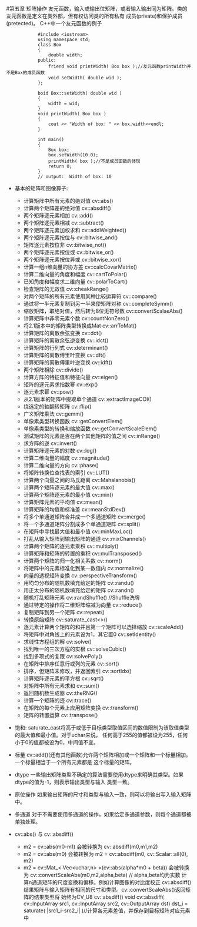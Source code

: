 #第五章 矩阵操作
友元函数，输入或输出位矩阵，或者输入输出同为矩阵。类的友元函数是定义在类外部，但有权访问类的所有私有
成员(private)和保护成员(pretected)。
C++中一个友元函数的例子

				#include <iostream>
				using namespace std;
				class Box
				{
					double width;
				public:
					friend void printWidth( Box box );//友元函数printWidth并不是Box的成员函数
					void setWidth( double wid );
				};

				boid Box::setWidth( double wid )
				{
					width = wid;
				}
				void printWidth( Box box )
				{
					cout << "Width of box: " << box.width<<endl;
				}

				int main()
				{
					Box box;
					box.setWidth(10.0);
					printWidth( box );//不是成员函数的体现
					return 0;
				}
				// output:  Width of box: 10

* 基本的矩阵和图像算子:
	* 计算矩阵中所有元素的绝对值		cv::abs()
	* 计算两个矩阵差的绝对值			cv::absdiff()
	* 两个矩阵逐元素相加				cv::add()
	* 两个矩阵逐元素相减				cv::subtract()
	* 两个矩阵逐元素加权求和			cv::addWeighted()
	* 两个矩阵逐元素按位与			cv::bitwise_and()
	* 矩阵逐元素按位非				cv::bitwise_not()
	* 两个矩阵逐元素按位或			cv::bitwise_or()
	* 两个矩阵逐元素按位异或			cv::bitwise_xor()
	* 计算一组n维向量的协方差			cv::calcCovarMatrix()
	* 计算二维向量的角度和幅度			cv::cartToPolar()
	* 已知角度和幅度求二维向量			cv::polarToCart()
	* 检查矩阵的无效值				cv::cheakRange()
	* 对两个矩阵的所有元素使用某种比较运算符	cv::compare()
	* 通过将一半元素复制到另一半来使矩阵对称	cv::completeSymm()
	* 缩放矩阵，取绝对值，然后转为8位无符号数	cv::convertScalaeAbs()
	* 计算矩阵中非零元素个数			cv::countNonZero()
	* 将2.1版本中的矩阵类型转换成Mat	cv::arrToMat()
	* 计算矩阵的离散余弦变换			cv::dct()
	* 计算矩阵的离散余弦逆变换			cv::idct()
	* 计算矩阵的行列式				cv::determinant()
	* 计算矩阵的离散傅里叶变换			cv::dft()
	* 计算矩阵的离散傅里叶逆变换		cv::idft()
	* 两个矩阵相除					cv::divide()
	* 计算方阵的特征值和特征向量		cv::eigen()
	* 矩阵的逐元素求指数幂			cv::exp()
	* 逐元素求幂						cv::pow()
	* 从2.1版本的矩阵中提取单个通道	cv::extractImageCOI()
	* 绕选定的轴翻转矩阵				cv::flip()
	* 广义矩阵乘法					cv::gemm()
	* 单像素类型转换函数				cv::getConvertElem()
	* 单像素类型的转换和缩放函数		cv::getConvertScaleElem()
	* 测试矩阵的元素是否在两个其他矩阵的值之间		cv::inRange()
	* 求方阵的逆						cv::invert()
	* 计算矩阵逐元素的对数			cv::log()
	* 计算二维向量的幅度				cv::magnitude()
	* 计算二维向量的方向				cv::phase()
	* 将矩阵转换位查找表的索引			cv::LUT()
	* 计算两个向量之间的马氏距离		cv::Mahalanobis()
	* 计算两个矩阵逐元素的最大值		cv::max()
	* 计算两个矩阵逐元素的最小值		cv::min()
	* 计算矩阵元素的平均值			cv::mean()
	* 计算矩阵的均值和标准差			cv::meanStdDev()
	* 将多个单通道矩阵合并成一个多通道矩阵			cv::merge()
	* 将一个多通道矩阵分割成多个单通道矩阵			cv::split()
	* 在矩阵中寻找最大值和最小值		cv::minMaxLoc()
	* 打乱从输入矩阵到输出矩阵的通道	cv::mixChannels()
	* 计算两个矩阵的逐元素乘积			cv::multiply()
	* 计算矩阵和矩阵的转置的乘积		cv::mulTransposed()
	* 计算两个矩阵的归一化相关系数		cv::norm()
	* 将矩阵中的元素标准化到某一数值内	cv::normalize()
	* 向量的透视矩阵变换				cv::perspectiveTransform()
	* 用均匀分布的随机数填充给定的矩阵	cv::randu()
	* 用正太分布的随机数填充给定的矩阵	cv::randn()
	* 随机打乱矩阵元素				cv::randShuffle() //Shuffle洗牌
	* 通过特定的操作将二维矩阵缩减为向量			cv::reduce()
	* 复制矩阵到另一个矩阵			cv::repeat()
	* 转换原始矩阵					cv::saturate_cast<>()
	* 逐元素计算两个矩阵的和并且第一个矩阵可以选择缩放		cv::scaleAdd()
	* 将矩阵中对角线上的元素设为1，其它置0					cv::setIdentity()
	* 求线性方程组的解				cv::solve()
	* 找到唯一的三次方程的实根			cv::solveCubic()
	* 找到多项式的复跟				cv::solvePoly()
	* 在矩阵中排序任意行或列的元素		cv::sort()
	* 排序，但矩阵未修改，并返回索引	cv::sortIdx()
	* 计算矩阵逐元素的平方根			cv::sqrt()
	* 对矩阵中所有元素求和			cv::sum()
	* 返回随机数生成器				cv::theRNG()
	* 计算一个矩阵的迹				cv::trace()
	* 在矩阵的每个元素上应用矩阵变换	cv::transform()
	* 矩阵的转置运算					cv::transpose()

* 饱和:
saturate_cast将高于或低于目标类型取值区间的数值限制为该取值类型的最大值和最小值。对于uchar来说，
任何高于255的值都被设为255，任何小于0的值都被设为0，中间值不变。
* 标量
cv::add()(还有其他函数)允许两个矩阵相加或一个矩阵和一个标量相加。一个标量相当于一个所有元素都是
这个标量的矩阵。
* dtype
一些输出矩阵类型不确定的算法需要使用dtype来明确其类型。如果dtype的值为-1，则表示输出类型与输入
类型一致。
* 原位操作
如果输出矩阵的尺寸和类型与输入一致，则可以将输出写入输入矩阵中。
* 多通道
对于不需要使用多通道的操作，如果给定多通道参数，则每个通道都被单独处理。

* cv::abs() 与 cv::absdiff() 
	* m2 = cv::abs(m0-m1) 会被转换为 cv::absdiff(m0,m1,m2)
	* m2 = cv::abs(m0) 会被转换为 m2 = cv::absdiff(m0, cv::Scalar::all(0), m2)
	* m2 = cv::Mat_< Vec<uchar,n> >(cv::abs(alpha*m0 + beta)) 会被转换为 
		cv::convertScaleAbs(m0,m2,alpha,beta) // alpha,beta均为实数
		计算n通道矩阵的尺度变换和偏移。例如计算图像的对比度校正
	cv::absdiff()结果矩阵与输入矩阵有相同的尺寸和类型。cv::convertScaleAbs()返回矩阵的结果类型将
	始终为CV_U8
	cv::absdiff()
	void cv::absdiff( cv::InputArray src1, cv::InputArray src2, cv::OutputArray dst)
	dst_i = saturate( |src1_i-src2_i| )//计算各元素差值，并保存到目标矩阵对应元素中


